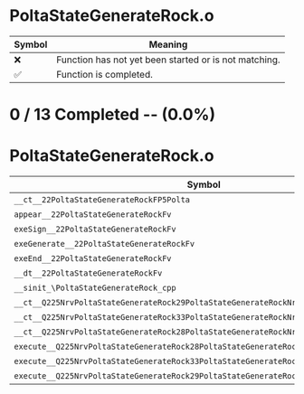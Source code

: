# PoltaStateGenerateRock.o
| Symbol | Meaning 
| ------------- | ------------- 
| :x: | Function has not yet been started or is not matching. 
| :white_check_mark: | Function is completed. 


# 0 / 13 Completed -- (0.0%)
# PoltaStateGenerateRock.o
| Symbol | Decompiled? |
| ------------- | ------------- |
| `__ct__22PoltaStateGenerateRockFP5Polta` | :x: |
| `appear__22PoltaStateGenerateRockFv` | :x: |
| `exeSign__22PoltaStateGenerateRockFv` | :x: |
| `exeGenerate__22PoltaStateGenerateRockFv` | :x: |
| `exeEnd__22PoltaStateGenerateRockFv` | :x: |
| `__dt__22PoltaStateGenerateRockFv` | :x: |
| `__sinit_\PoltaStateGenerateRock_cpp` | :x: |
| `__ct__Q225NrvPoltaStateGenerateRock29PoltaStateGenerateRockNrvSignFv` | :x: |
| `__ct__Q225NrvPoltaStateGenerateRock33PoltaStateGenerateRockNrvGenerateFv` | :x: |
| `__ct__Q225NrvPoltaStateGenerateRock28PoltaStateGenerateRockNrvEndFv` | :x: |
| `execute__Q225NrvPoltaStateGenerateRock28PoltaStateGenerateRockNrvEndCFP5Spine` | :x: |
| `execute__Q225NrvPoltaStateGenerateRock33PoltaStateGenerateRockNrvGenerateCFP5Spine` | :x: |
| `execute__Q225NrvPoltaStateGenerateRock29PoltaStateGenerateRockNrvSignCFP5Spine` | :x: |

